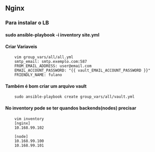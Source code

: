 
## Nginx
  

### Para instalar o LB

#### sudo ansible-playbook -i inventory  site.yml

#### Criar Variaveis

        vim group_vars/all/all.yml
        smtp_email: smtp.exemplo.com:587
        FROM_EMAIL_ADDRESS: user@email.com
        EMAIL_ACCOUNT_PASSWORD: "{{ vault_EMAIL_ACCOUNT_PASSWORD }}"
        FRIENDLY_NAME: fulano

#### Também é bom criar um arquivo vault

        sudo ansible-playbook create group_vars/all/vault.yml

#### No inventory pode se ter quandos backends(nodes) precisar

        vim inventory
        [nginx]
        10.168.99.102

        [node]  
        10.168.99.100
        10.168.99.101

